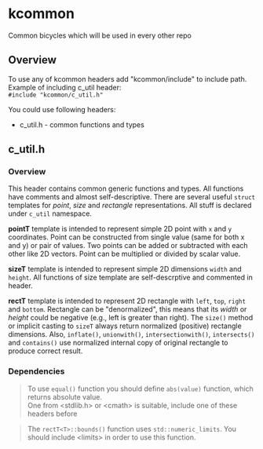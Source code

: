 # kcommon
Common bicycles which will be used in every other repo

## Overview

To use any of kcommon headers add "kcommon/include" to include path. Example of including c_util header:  
`#include "kcommon/c_util.h"`

You could use following headers:
 - c_util.h - common functions and types

## c_util.h

### Overview

This header contains common generic functions and types. All functions have comments and almost self-descriptive.
There are several useful `struct` templates for *point*, *size* and *rectangle* representations. All stuff is declared under `c_util` namespace.

**pointT<T>** template is intended to represent simple 2D point with `x` and `y` coordinates. Point can be constructed from single value (same for both x and y) or pair of values. Two points can be added or subtracted with each other like 2D vectors. Point can be multiplied or divided by scalar value.

**sizeT<T>** template is intended to represent simple 2D dimensions `width` and `height`. All functions of size template are self-descrptive and commented in header.

**rectT<T>** template is intended to represent 2D rectangle with `left`, `top`, `right` and `bottom`. Rectangle can be "denormalized", this means that its *width* or *height* could be negative (e.g., left is greater than right). The `size()` method or implicit casting to `sizeT` always return normalized (positive) rectangle dimensions. Also, `inflate()`, `unionwith()`, `intersectionwith()`, `intersects()` and `contains()` use normalized internal copy of original rectangle to produce correct result.

### Dependencies
> To use `equal()` function you should define `abs(value)` function, which returns absolute value.  
One from &lt;stdlib.h&gt; or &lt;cmath&gt; is suitable, include one of these headers before

> The `rectT<T>::bounds()` function uses `std::numeric_limits`. You should include &lt;limits&gt; in order to use this function.
